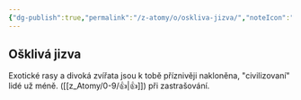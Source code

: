 ```yaml
---
{"dg-publish":true,"permalink":"/z-atomy/o/oskliva-jizva/","noteIcon":""}
---
```


## Ošklivá jizva
Exotické rasy a divoká zvířata jsou k tobě příznivěji nakloněna, "civilizovaní" lidé už méně. ([[z_Atomy/0-9/👍\|👍]]) při zastrašování.